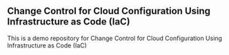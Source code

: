 ## Change Control for Cloud Configuration Using Infrastructure as Code (IaC)

This is a demo repository for Change Control for Cloud Configuration Using Infrastructure as Code (IaC) 
